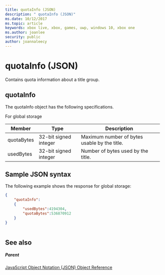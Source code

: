 ```yaml
---
title: quotaInfo (JSON)
description: " quotaInfo (JSON)"
ms.date: 10/12/2017
ms.topic: article
keywords: xbox live, xbox, games, uwp, windows 10, xbox one
ms.author: joanlee
security: public
author: joannaleecy
---
```


# quotaInfo (JSON)
Contains quota information about a title group. 
<a id="ID4EN"></a>

 
## quotaInfo
 
The quotaInfo object has the following specifications.
 
For global storage
 
| Member| Type| Description| 
| --- | --- | --- | 
| quotaBytes| 32-bit signed integer | Maximum number of bytes usable by the title.| 
| usedBytes| 32-bit signed integer | Number of bytes used by the title.| 
  
<a id="ID4EXB"></a>

 
## Sample JSON syntax
 
The following example shows the response for global storage:
 

```json
{
    "quotaInfo":
    {
        "usedBytes":4194304,
        "quotaBytes":536870912
    }
}
      
```

  
<a id="ID4ECC"></a>

 
## See also
 
<a id="ID4EEC"></a>

 
##### Parent 

[JavaScript Object Notation (JSON) Object Reference](atoc-xboxlivews-reference-json.md)

   